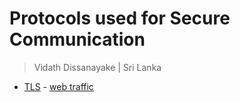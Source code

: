 # Protocols used for Secure Communication

> Vidath Dissanayake | Sri Lanka

- [TLS](TLS.md) - [web traffic](../web%20traffic.md)